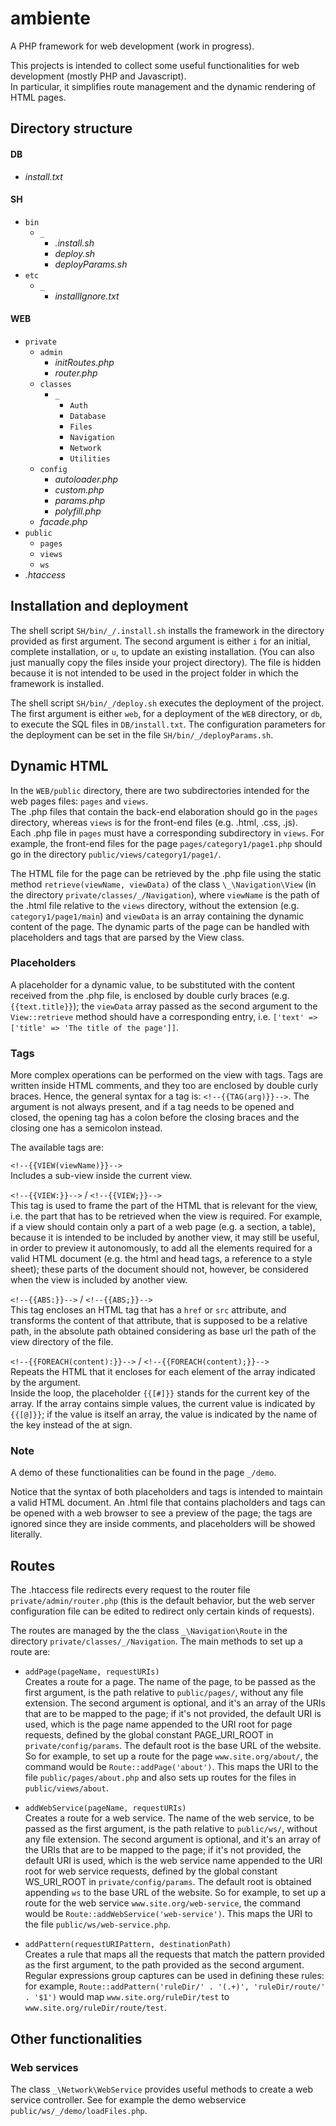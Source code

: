 # ambiente

A PHP framework for web development (work in progress).

This projects is intended to collect some useful functionalities for web development (mostly PHP and Javascript).  
In particular, it simplifies route management and the dynamic rendering of HTML pages.

## Directory structure

#### DB
- _install.txt_
#### SH
- `bin`
   - `_`
      - _.install.sh_
      - _deploy.sh_
      - _deployParams.sh_
- `etc`
  - `_`
    - _installIgnore.txt_
#### WEB
- `private`
  - `admin`
    - _initRoutes.php_
    - _router.php_
  - `classes`
    - `_`
      - `Auth`
      - `Database`
      - `Files`
      - `Navigation`
      - `Network`
      - `Utilities`
  - `config`
    - _autoloader.php_
    - _custom.php_
    - _params.php_
    - _polyfill.php_
  - _facade.php_
- `public`
  - `pages`
  - `views`
  - `ws`
- _.htaccess_

## Installation and deployment
The shell script `SH/bin/_/.install.sh` installs the framework in the directory provided as first argument. The second argument is either `i` for an initial, complete installation, or `u`, to update an existing installation. (You can also just manually copy the files inside your project directory). The file is hidden because it is not intended to be used in the project folder in which the framework is installed.

The shell script `SH/bin/_/deploy.sh` executes the deployment of the project. The first argument is either `web`, for a deployment of the `WEB` directory, or `db`, to execute the SQL files in `DB/install.txt`. The configuration parameters for the deployment can be set in the file `SH/bin/_/deployParams.sh`.

## Dynamic HTML
In the `WEB/public` directory, there are two subdirectories intended for the web pages files: `pages` and `views`.  
The .php files that contain the back-end elaboration should go in the `pages` directory, whereas `views` is for the front-end files (e.g. .html, .css, .js).  
Each .php file in `pages` must have a corresponding subdirectory in `views`. For example, the front-end files for the page `pages/category1/page1.php` should go in the directory `public/views/category1/page1/`.  

The HTML file for the page can be retrieved by the .php file using the static method `retrieve(viewName, viewData)` of the class `\_\Navigation\View` (in the directory `private/classes/_/Navigation`), where `viewName` is the path of the .html file relative to the `views` directory, without the extension (e.g. `category1/page1/main`) and `viewData` is an array containing the dynamic content of the page. The dynamic parts of the page can be handled with placeholders and tags that are parsed by the View class.  

### Placeholders
A placeholder for a dynamic value, to be substituted with the content received from the .php file, is enclosed by double curly braces (e.g. `{{text.title}}`); the `viewData` array passed as the second argument to the `View::retrieve` method should have a corresponding entry, i.e. `['text' => ['title' => 'The title of the page']]`.

### Tags
More complex operations can be performed on the view with tags. Tags are written inside HTML comments, and they too are enclosed  by double curly braces. Hence, the general syntax for a tag is: `<!--{{TAG(arg)}}-->`. The argument is not always present, and if a tag needs to be opened and closed, the opening tag has a colon before the closing braces and the closing one has a semicolon instead.

The available tags are:

`<!--{{VIEW(viewName)}}-->`  
Includes a sub-view inside the current view.

`<!--{{VIEW:}}-->` / `<!--{{VIEW;}}-->`  
This tag is used to frame the part of the HTML that is relevant for the view, i.e. the part that has to be retrieved when the view is required. For example, if a view should contain only a part of a web page (e.g. a section, a table), because it is intended to be included by another view, it may still be useful, in order to preview it autonomously, to add all the elements required for a valid HTML document (e.g. the html and head tags, a reference to a style sheet); these parts of the document should not, however, be considered when the view is included by another view.

`<!--{{ABS:}}-->` / `<!--{{ABS;}}-->`  
This tag encloses an HTML tag that has a `href` or `src` attribute, and transforms the content of that attribute, that is supposed to be a relative path, in the absolute path obtained considering as base url the path of the view directory of the file.  

`<!--{{FOREACH(content):}}-->` / `<!--{{FOREACH(content);}}-->`  
Repeats the HTML that it encloses for each element of the array indicated by the argument.  
Inside the loop, the placeholder `{{[#]}}` stands for the current key of the array. If the array contains simple values, the current value is indicated by `{{[@]}}`; if the value is itself an array, the value is indicated by the name of the key instead of the at sign.

### Note

A demo of these functionalities can be found in the page `_/demo`.

Notice that the syntax of both placeholders and tags is intended to maintain a valid HTML document. An .html file that contains placholders and tags can be opened with a web browser to see a preview of the page; the tags are ignored since they are inside comments, and placeholders will be showed literally.

## Routes

The .htaccess file redirects every request to the router file `private/admin/router.php` (this is the default behavior, but the web server configuration file can be edited to redirect only certain kinds of requests).

The routes are managed by the the class `_\Navigation\Route` in the directory `private/classes/_/Navigation`. The main methods to set up a route are:

- `addPage(pageName, requestURIs)`  
Creates a route for a page. The name of the page, to be passed as the first argument, is the path relative to `public/pages/`, without any file extension. The second argument is optional, and it's an array of the URIs that are to be mapped to the page; if it's not provided, the default URI is used, which is the page name appended to the URI root for page requests, defined by the global constant PAGE_URI_ROOT in `private/config/params`. The default root is the base URL of the website. So for example, to set up a route for the page `www.site.org/about/`, the command would be `Route::addPage('about')`. This maps the URI to the file `public/pages/about.php` and also sets up routes for the files in `public/views/about`.

- `addWebService(pageName, requestURIs)`  
Creates a route for a web service. The name of the web service, to be passed as the first argument, is the path relative to `public/ws/`, without any file extension. The second argument is optional, and it's an array of the URIs that are to be mapped to the page; if it's not provided, the default URI is used, which is the web service name appended to the URI root for web service requests, defined by the global constant WS_URI_ROOT in `private/config/params`. The default root is obtained appending `ws` to the base URL of the website. So for example, to set up a route for the web service `www.site.org/web-service`, the command would be `Route::addWebService('web-service')`. This maps the URI to the file `public/ws/web-service.php`.

- `addPattern(requestURIPattern, destinationPath)`  
Creates a rule that maps all the requests that match the pattern provided as the first argument, to the path provided as the second argument. Regular expressions group captures can be used in defining these rules: for example, `Route::addPattern('ruleDir/' . '(.+)', 'ruleDir/route/' . '$1')` would map `www.site.org/ruleDir/test` to  `www.site.org/ruleDir/route/test`.


## Other functionalities

### Web services
The class `_\Network\WebService` provides useful methods to create a web service controller. See for example the demo webservice `public/ws/_/demo/loadFiles.php`.
